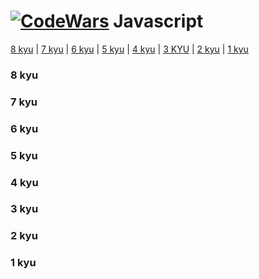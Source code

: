 # [![CodeWars](https://raw.githubusercontent.com/adrianeyre/codewars/master/Ruby/Authored/javascript.png)](Javascript/Javascript.md) Javascript

[8 kyu](#8kyu) | [7 kyu](#7kyu) | [6 kyu](#6kyu) | [5 kyu](#5kyu) | [4 kyu](#4kyu) | [3 KYU](#3kyu) | [2 kyu](#2kyu) | [1 kyu](#1kyu)

### <a name="8kyu">8 kyu</a>


### <a name="7kyu">7 kyu</a>


### <a name="6kyu">6 kyu</a>


### <a name="5kyu">5 kyu</a>


### <a name="4kyu">4 kyu</a>


### <a name="3kyu">3 kyu</a>


### <a name="2kyu">2 kyu</a>


### <a name="1kyu">1 kyu</a>


